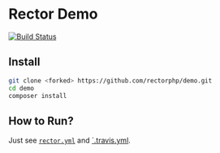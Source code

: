 # Rector Demo

[![Build Status](https://img.shields.io/travis/rectorphp/demo/master.svg?style=flat-square)](https://travis-ci.org/rectorphp/demo)

## Install

```bash
git clone <forked> https://github.com/rectorphp/demo.git
cd demo
composer install
```

## How to Run?

Just see [`rector.yml`](/rector.yml) and [`.travis.yml](/.travis.yml).
